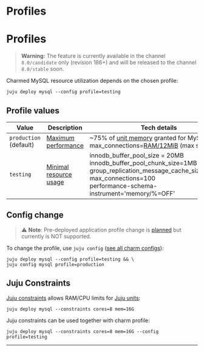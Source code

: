 
# Profiles

# Profiles

> **Warning:** The feature is currently available in the channel `8.0/candidate` only (revision 186+) and will be released to the channel `8.0/stable` soon.

Charmed MySQL resource utilization depends on the chosen profile:

```shell
juju deploy mysql --config profile=testing
```

## Profile values

|Value|Description|Tech details|
| --- | --- | ----- |
|`production`<br>(default)|[Maximum performance](https://github.com/canonical/mysql-operator/blob/main/lib/charms/mysql/v0/mysql.py#L766-L775)| ~75% of [unit memory](https://juju.is/docs/juju/unit) granted for MySQL<br/>max_connections=[RAM/12MiB](https://github.com/canonical/mysql-operator/blob/53e54745f47b6d2184c54386ee984792cb939152/lib/charms/mysql/v0/mysql.py#L2092) (max safe value)|
|`testing`|[Minimal resource usage](https://github.com/canonical/mysql-operator/blob/main/lib/charms/mysql/v0/mysql.py#L759-L764)| innodb_buffer_pool_size = 20MB<br/>innodb_buffer_pool_chunk_size=1MB<br/>group_replication_message_cache_size=128MB<br/>max_connections=100<br/>performance-schema-instrument='memory/%=OFF' |

## Config change

> :warning: **Note**: Pre-deployed application profile change is [planned](https://warthogs.atlassian.net/browse/DPE-2404) but currently is NOT supported.

To change the profile, use `juju config` ([see all charm configs](https://charmhub.io/mysql/configure#profile)):
```shell
juju deploy mysql --config profile=testing && \
juju config mysql profile=production
```

## Juju Constraints

[Juju constraints](https://juju.is/docs/juju/constraint) allows RAM/CPU limits for [Juju units](https://juju.is/docs/juju/unit):

```shell
juju deploy mysql --constraints cores=8 mem=16G
```

Juju constraints can be used together with charm profile:

```shell
juju deploy mysql --constraints cores=8 mem=16G --config profile=testing
```

-------------------------

